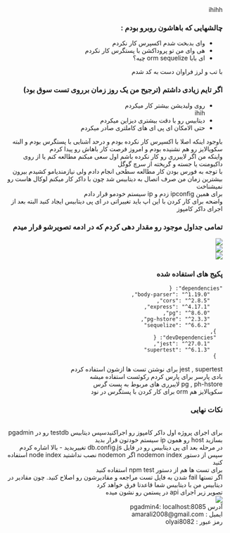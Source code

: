 <div dir="rtl">ihihh
<h3>چالشهایی که باهاشون روبرو بودم :</h3>

<ul>
  <li> وای بدبخت شدم اکسپرس کار نکردم </li>
  <li>هی وای من تو پروداکشن با پستگرس کار نکردم</li>
  <li>ای بابا orm sequelize چیه؟ </li>
</ul>
با تب و لرز فراوان دست به کد شدم

<h3> اگر تایم زیادی داشتم (ترجیح من یک روز زمان برروی تست سوق بود)</h3>
<ul>
  <li>روی ولیدیشن بیشتر کار میکردم</li>
  ihih
  <li>دیتابیس رو با دقت بیشتری دیزاین میکردم</li>
  <li>حتی الامکان ای پی ای های کاملتری صادر میکردم</li>
</ul>

باوجود اینکه اصلا با اکسپرس کار نکرده بودم و درحد آشنایی با پستگرس بودم و البته سکویالایز رو هم نشنیده بودم و امروز فرصت کار باهاش رو پیدا کردم
<br/>
واینکه من اگر لایبرری رو کار نکرده باشم اول سعی مبکنم مطالعه کنم یا از روی داکیومنت یا جسته و گریخته از سرچ گوگل
<br/>
با توجه به فورس بودن کار مطالعه سطحی انجام دادم ولی نیازمندیامو کشیدم بیرون
<br/>
بیشترین زمان من صرف اتصال به دیتابیس شد چون با داکر کار میکنم لوکال هاست رو نمیشناخت
<br/>
برای همین ipconfig زدم و ip سیستم خودمو قرار دادم
<br/>
واضحه برای کار کردن با این اپ باید تغییراتی در ای پی دیتابیس ایجاد کنید البته بعد از اجرای داکر کامپوز
<br/>

<h3>تمامی جداول موجود رو مقدار دهی کردم که در ادمه تصویرشو قرار میدم</h3>
<image src="https://user-images.githubusercontent.com/19631319/119871122-64316f80-bf37-11eb-8191-bb73b3816586.png"/>

</br>

<image src="https://user-images.githubusercontent.com/19631319/119871327-93e07780-bf37-11eb-92a4-d7b572743ac1.png"/>

</br>

<image src="https://user-images.githubusercontent.com/19631319/119871404-a8247480-bf37-11eb-81d2-38cb55b9ae2a.png"/>

</br>

<h3>پکیج های استفاده شده</h3>
  <code>"dependencies": {
    "body-parser": "^1.19.0",
    "cors": "^2.8.5",
    "express": "^4.17.1",
    "pg": "^8.6.0",
    "pg-hstore": "^2.3.3",
    "sequelize": "^6.6.2"
  },
  "devDependencies": {
    "jest": "^27.0.1",
    "supertest": "^6.1.3"
  }
  </code>
  <br/>
  jest , supertest برای نوشتن تست ها ازشون استفاده کردم
  <br/>
  بادی پارسر برای پارس کردم رکوئست استفاده میشه
  <br/>
  pg , ph-hstore لایبرری های مربوط به پست گرس
   <br/>
   سکویالایز هم orm برای کار کردن با پستگرس در نود
   <br/>

   <h3>نکات نهایی</h3>
   <br/>
   برای اجرای پروژه اول داکر کامپوز رو اجراکنیدسپس دیتابیس testdb رو در pgadmin بسازید host رو همون ip سیستم خودتون قرار بدید
   <br/>
   در مرحله بعد ای پی دیتابیس رو در فایل db.config.js تغییربدید - بالا اشاره کردم
   <br/>
   سپس از دستور nodemon index اگر nodemon نصب نداشتید node index استفاده کنید
   <br/>
   برای تست ها هم از دستور npm test استفاده کنید
   <br/>
   اگر تستها fail شدن به فایل تست مراجعه و مقادیرشون رو اصلاح کنید. چون مقادیر در دیتابیس من با دیتابیس شما قاعدتا فرق خواهد کرد
   <br/>
   تصویر زیر اجرای api در پستمن رو نشون میده
   <br/>
   <image src="https://user-images.githubusercontent.com/19631319/119873632-f9cdfe80-bf39-11eb-93de-a4db3b2599ea.png"/>
   <br/>
   آدرس pgadmin4: localhost:8085
   <br/>
   ایمیل : amarali2008@gmail.com
   <br/>
   رمز عبور : olyai8082
   <br/>
   <br/>
   <br/>
</div>
